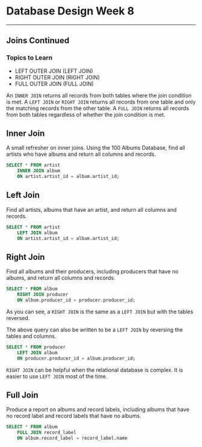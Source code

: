 # Database Design Week 8

***

## Joins Continued

### Topics to Learn

- LEFT OUTER JOIN (LEFT JOIN)
- RIGHT OUTER JOIN (RIGHT JOIN)
- FULL OUTER JOIN (FULL JOIN)

An `INNER JOIN` returns all records from both tables where the join condition is met.
A `LEFT JOIN` or `RIGHT JOIN` returns all records from one table and only the matching records from the other table.
A `FULL JOIN` returns all records from both tables regardless of whether the join condition is met.

## Inner Join

A small refresher on inner joins. 
Using the 100 Albums Database, find all artists who have albums and return all columns and records.

```sql
SELECT * FROM artist
    INNER JOIN album
    ON artist.artist_id = album.artist_id;
```

## Left Join

Find all artists, albums that have an artist, and return all columns and records.

```sql
SELECT * FROM artist
    LEFT JOIN album
    ON artist.artist_id = album.artist_id;
```

## Right Join

Find all albums and their producers, including producers that have no albums, and return all columns and records.

```sql
SELECT * FROM album
    RIGHT JOIN producer
    ON album.producer_id = producer.producer_id;
```

As you can see, a `RIGHT JOIN` is the same as a `LEFT JOIN` but with the tables reversed.

The above query can also be written to be a `LEFT JOIN` by reversing the tables and columns.

```sql
SELECT * FROM producer
    LEFT JOIN album
    ON producer.producer_id = album.producer_id;
```

`RIGHT JOIN` can be helpful when the relational database is complex. It is easier to use `LEFT JOIN` most of the time.

## Full Join

Produce a report on albums and record labels, including albums that have no record label and record labels that have no albums.

```sql
SELECT * FROM album
    FULL JOIN record_label
    ON album.record_label = record_label.name
```